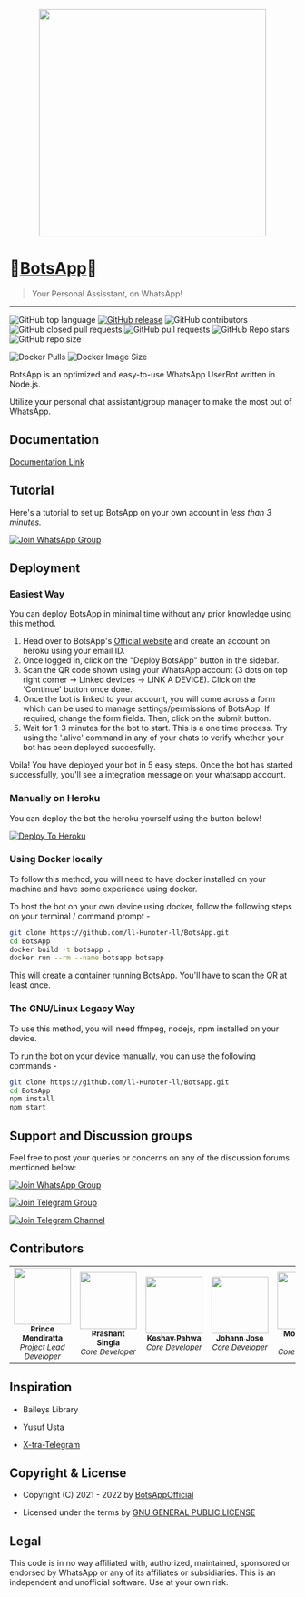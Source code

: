 <p align="center">
  <img src="images/BotsApp_Logo.png" height="400px"/>
</p>


# 💠[BotsApp](https://mybotsapp.com/)💠
> Your Personal Assisstant, on WhatsApp!
---
![GitHub top language](https://img.shields.io/github/languages/top/BotsAppOfficial/BotsApp) [![GitHub release](https://img.shields.io/github/release/BotsAppOfficial/BotsApp.svg)](https://github.com/bkimminich/juice-shop/releases/latest)
 ![GitHub contributors](https://img.shields.io/github/contributors/BotsAppOfficial/BotsApp) ![GitHub closed pull requests](https://img.shields.io/github/issues-pr-closed/BotsAppOfficial/BotsApp) ![GitHub pull requests](https://img.shields.io/github/issues-pr-raw/BotsAppOfficial/BotsApp) ![GitHub Repo stars](https://img.shields.io/github/stars/BotsAppOfficial/BotsApp?style=social) ![GitHub repo size](https://img.shields.io/github/repo-size/BotsAppOfficial/BotsApp)
 

![Docker Pulls](https://img.shields.io/docker/pulls/princemendiratta/botsapp?style=flat-square&label=Docker+Pulls) ![Docker Image Size](https://img.shields.io/docker/image-size/princemendiratta/botsapp?style=flat-square&label=Docker+Image+Size)

BotsApp is an optimized and easy-to-use WhatsApp UserBot written in Node.js.

Utilize your personal chat assistant/group manager to make the most out of WhatsApp.   



## Documentation

[Documentation Link](https://mybotsapp.com/documentation)


## Tutorial

Here's a tutorial to set up BotsApp on your own account in *less than 3 minutes.*

[![Join WhatsApp Group](https://img.shields.io/badge/How%20To-Deploy-red.svg?logo=Youtube)](https://www.youtube.com/watch?v=tGrjEZ3roY0&ab_channel=BotsApp)

## Deployment

### Easiest Way

You can deploy BotsApp in minimal time without any prior knowledge using this method.

1. Head over to BotsApp's [Official website](https://mybotsapp.com/) and create an account on heroku using your email ID.
2. Once logged in, click on the "Deploy BotsApp" button in the sidebar.
3. Scan the QR code shown using your WhatsApp account (3 dots on top right corner -> Linked devices -> LINK A DEVICE). Click on the 'Continue'      button once done.
4. Once the bot is linked to your account, you will come across a form which can be used to manage settings/permissions of BotsApp. If required,    change the form fields. Then, click on the submit button.
5. Wait for 1-3 minutes for the bot to start. This is a one time process. Try using the '.alive' command in any of your chats to verify whether    your bot has been deployed succesfully.

Voila! You have deployed your bot in 5 easy steps. Once the bot has started successfully, you'll see a integration message on your whatsapp account.

### Manually on Heroku

You can deploy the bot the heroku yourself using the button below!

[![Deploy To Heroku](https://www.herokucdn.com/deploy/button.svg)](https://dashboard.heroku.com/new?button-url=https%3A%2F%2Fgithub.com%2Fll-Hunoter-ll%2FBotsApp%2Ftree%2Fmain&template=https%3A%2F%2Fgithub.com%2Fll-Hunoter-ll%2FBotsApp%2Ftree%2Fmainhttps://dashboard.heroku.com/new?button-url=https%3A%2F%2Fgithub.com%2Fll-Hunoter-ll%2FBotsApp%2Ftree%2Fmain&template=https%3A%2F%2Fgithub.com%2Fll-Hunoter-ll%2FBotsApp%2Ftree%2Fmain)

### Using Docker locally

To follow this method, you will need to have docker installed on your machine and have some experience using docker.

To host the bot on your own device using docker, follow the following steps on your terminal / command prompt -

```bash
git clone https://github.com/ll-Hunoter-ll/BotsApp.git
cd BotsApp
docker build -t botsapp .
docker run --rm --name botsapp botsapp
```

This will create a container running BotsApp. You'll have to scan the QR at least once.

### The GNU/Linux Legacy Way

To use this method, you will need ffmpeg, nodejs, npm installed on your device.

To run the bot on your device manually, you can use the following commands -

```bash
git clone https://github.com/ll-Hunoter-ll/BotsApp.git
cd BotsApp
npm install
npm start
```


## Support and Discussion groups

Feel free to post your queries or concerns on any of the discussion forums mentioned below:

[![Join WhatsApp Group](https://img.shields.io/badge/Join-WhatsApp%20Group-bl.svg?logo=WhatsApp)](https://chat.whatsapp.com/DGEZ2VUgpAdJzcS7g7TID3)

[![Join Telegram Group](https://img.shields.io/badge/Join-Telegram%20Group-blue.svg?logo=Telegram)](https://t.me/BotsAppChat)

[![Join Telegram Channel](https://img.shields.io/badge/Join-Telegram%20Channel-red.svg?logo=Telegram)](https://t.me/BotsAppOfficial)



## Contributors

<!-- ALL-CONTRIBUTORS-LIST:START - Do not remove or modify this section -->
<!-- prettier-ignore-start -->
<!-- markdownlint-disable -->
<table>
  <tr>
    <td align="center"><a href="https://github.com/Prince-Mendiratta"><img src="https://avatars.githubusercontent.com/u/54077356?v=4?s=100" width="100px;" alt=""/><br /><sub><b>Prince Mendiratta</b></sub></a><br /><sub><i>Project Lead Developer</i></sub></td>
    <td align="center"><a href="https://github.com/Prashant-singla"><img src="https://avatars.githubusercontent.com/u/83973641?v=4?s=100" width="100px;" alt=""/><br /><sub><b>Prashant Singla</b></sub></a><br /><sub><i>Core Developer</i></sub></td>
    <td align="center"><a href="https://github.com/Keshav-Pahwa"><img src="https://avatars.githubusercontent.com/u/83963387?v=4?s=100" width="100px;" alt=""/><br /><sub><b>Keshav Pahwa</b></sub></a><br /><sub><i>Core Developer</i></sub></td>
    <td align="center"><a href="https://github.com/j0h4nn1410"><img src="https://avatars.githubusercontent.com/u/72455289?v=4?s=100" width="100px;" alt=""/><br /><sub><b>Johann Jose</b></sub></a><br /><sub><i>Core Developer</i></sub></td>
    <td align="center"><a href="https://github.com/Mohit161220"><img src="https://avatars.githubusercontent.com/u/83974093?v=4?s=100" width="100px;" alt=""/><br /><sub><b>Mohit Singh Rana</b></sub></a><br /><sub><i>Core Developer</i></sub></td>
  </tr>
</table>

<!-- markdownlint-restore -->
<!-- prettier-ignore-end -->

<!-- ALL-CONTRIBUTORS-LIST:END -->



## Inspiration

- Baileys Library

- Yusuf Usta 

- [X-tra-Telegram](https://github.com/Prince-Mendiratta/X-tra-Telegram)

## Copyright & License
- Copyright (C) 2021 - 2022 by [BotsAppOfficial](https://github.com/BotsAppOfficial)

- Licensed under the terms by [GNU GENERAL PUBLIC LICENSE](https://github.com/BotsAppOfficial/BotsApp/blob/main/LICENSE)

## Legal
This code is in no way affiliated with, authorized, maintained, sponsored or endorsed by WhatsApp or any of its affiliates or subsidiaries. This is an independent and unofficial software. Use at your own risk.
